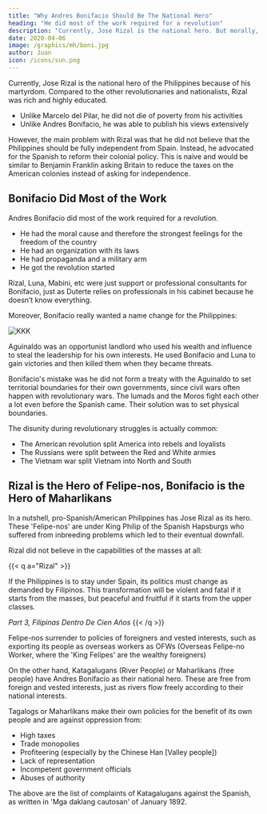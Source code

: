 ```yaml
---
title: "Why Andres Bonifacio Should Be The National Hero"
heading: "He did most of the work required for a revolution"
description: "Currently, Jose Rizal is the national hero. But morally, it would be better for Andres Bonifacio to be the hero."
date: 2020-04-06
image: /graphics/mh/boni.jpg
author: Juan
icon: /icons/sun.png
---
```



Currently, Jose Rizal is the national hero of the Philippines because of his martyrdom. Compared to the other revolutionaries and nationalists, Rizal was rich and highly educated. 

- Unlike Marcelo del Pilar, he did not die of poverty from his activities
- Unlike Andres Bonifacio, he was able to publish his views extensively 

However, the main problem with Rizal was that he did not believe that the Philippines should be fully independent from Spain. Instead, he advocated for the Spanish to reform their colonial policy. This is naive and would be similar to Benjamin Franklin asking Britain to reduce the taxes on the American colonies instead of asking for independence.   


## Bonifacio Did Most of the Work

Andres Bonifacio did most of the work required for a revolution.

- He had the moral cause and therefore the strongest feelings for the freedom of the country
- He had an organization with its laws
- He had propaganda and a military arm
- He got the revolution started

Rizal, Luna, Mabini, etc were just support or professional consultants for Bonifacio, just as Duterte relies on professionals in his cabinet because he doesn’t know everything.

Moreover, Bonifacio really wanted a name change for the Philippines:

![KKK](/graphics/mh/boni.jpg)


Aguinaldo was an opportunist landlord who used his wealth and influence to steal the leadership for his own interests. He used Bonifacio and Luna to gain victories and then killed them when they became threats.

Bonifacio's mistake was he did not form a treaty with the Aguinaldo to set territorial boundaries for their own governments, since civil wars often happen with revolutionary wars. The lumads and the Moros fight each other a lot even before the Spanish came. Their solution was to set physical boundaries.

The disunity during revolutionary struggles is actually common:
- The American revolution split America into rebels and loyalists
- The Russians were split between the Red and White armies
- The Vietnam war split Vietnam into North and South



## Rizal is the Hero of Felipe-nos, Bonifacio is the Hero of Maharlikans

In a nutshell, pro-Spanish/American Philippines has Jose Rizal as its hero. These 'Felipe-nos' are under King Philip of the Spanish Hapsburgs who suffered from inbreeding problems which led to their eventual downfall.

Rizal did not believe in the capabilities of the masses at all:

{{< q a="Rizal" >}}
<p>If the Philippines is to stay under Spain, its politics must change as demanded by Filipinos. This transformation will be violent and fatal if it starts from the masses, but peaceful and fruitful if it starts from the upper classes.</p>
<cite>Part 3, Filipinas Dentro De Cien Años</cite>
{{< /q >}}


Felipe-nos surrender to policies of foreigners and vested interests, such as exporting its people as overseas workers as OFWs (Overseas Felipe-no Worker, where the 'King Felipes' are the wealthy foreigners)

On the other hand, Katagalugans (River People) or Maharlikans (free people) have Andres Bonifacio as their national hero. These are free from foreign and vested interests, just as rivers flow freely according to their national interests. 

Tagalogs or Maharlikans make their own policies for the benefit of its own people and are against oppression from:
- High taxes
- Trade monopolies
- Profiteering (especially by the Chinese Han [Valley people])
- Lack of representation
- Incompetent government officials
- Abuses of authority

The above are the list of complaints of Katagalugans against the Spanish, as written in 'Mga daklang cautosan' of January 1892.
